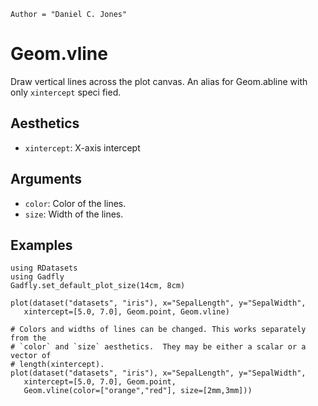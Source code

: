 ```@meta
Author = "Daniel C. Jones"
```

# Geom.vline

Draw vertical lines across the plot canvas.  An alias for Geom.abline with only `xintercept` speci
fied.

## Aesthetics

  * `xintercept`: X-axis intercept

## Arguments

  * `color`: Color of the lines.
  * `size`: Width of the lines.

## Examples

```@setup 1
using RDatasets
using Gadfly
Gadfly.set_default_plot_size(14cm, 8cm)
```

```@example 1
plot(dataset("datasets", "iris"), x="SepalLength", y="SepalWidth",
   xintercept=[5.0, 7.0], Geom.point, Geom.vline)
```

```@example 1
# Colors and widths of lines can be changed. This works separately from the
# `color` and `size` aesthetics.  They may be either a scalar or a vector of
# length(xintercept).
plot(dataset("datasets", "iris"), x="SepalLength", y="SepalWidth",
   xintercept=[5.0, 7.0], Geom.point,
   Geom.vline(color=["orange","red"], size=[2mm,3mm]))
```
